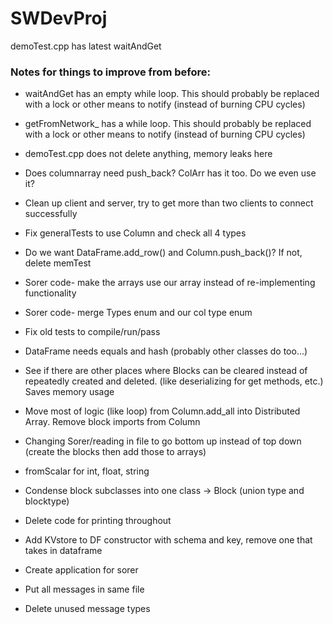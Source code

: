 # SWDevProj

demoTest.cpp has latest waitAndGet

### Notes for things to improve from before:

* waitAndGet has an empty while loop. This should probably be replaced with a lock or other means
	to notify (instead of burning CPU cycles)

* getFromNetwork_ has a while loop. This should probably be replaced with a lock or other means
	to notify (instead of burning CPU cycles)

* demoTest.cpp does not delete anything, memory leaks here

* Does columnarray need push_back? ColArr has it too. Do we even use it?

* Clean up client and server, try to get more than two clients to connect successfully

* Fix generalTests to use Column and check all 4 types

* Do we want DataFrame.add_row() and Column.push_back()? If not, delete memTest

* Sorer code- make the arrays use our array instead of re-implementing functionality

* Sorer code- merge Types enum and our col type enum

* Fix old tests to compile/run/pass

* DataFrame needs equals and hash (probably other classes do too...)

* See if there are other places where Blocks can be cleared instead of repeatedly
	created and deleted. (like deserializing for get methods, etc.) Saves memory usage

* Move most of logic (like loop) from Column.add_all into Distributed Array. Remove block imports from Column

* Changing Sorer/reading in file to go bottom up instead of top down (create the blocks then add those to arrays)

* fromScalar for int, float, string

* Condense block subclasses into one class -> Block (union type and blocktype)

* Delete code for printing throughout

* Add KVstore to DF constructor with schema and key, remove one that takes in dataframe

* Create application for sorer

* Put all messages in same file

* Delete unused message types
